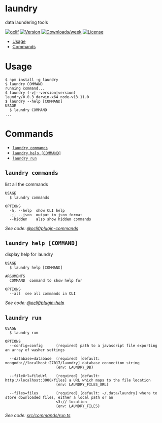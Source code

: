 laundry
=======

data laundering tools

[![oclif](https://img.shields.io/badge/cli-oclif-brightgreen.svg)](https://oclif.io)
[![Version](https://img.shields.io/npm/v/laundry.svg)](https://npmjs.org/package/laundry)
[![Downloads/week](https://img.shields.io/npm/dw/laundry.svg)](https://npmjs.org/package/laundry)
[![License](https://img.shields.io/npm/l/laundry.svg)](https://github.com/endquote/laundryd/blob/master/package.json)

<!-- toc -->
* [Usage](#usage)
* [Commands](#commands)
<!-- tocstop -->
# Usage
<!-- usage -->
```sh-session
$ npm install -g laundry
$ laundry COMMAND
running command...
$ laundry (-v|--version|version)
laundry/0.0.3 darwin-x64 node-v13.11.0
$ laundry --help [COMMAND]
USAGE
  $ laundry COMMAND
...
```
<!-- usagestop -->
# Commands
<!-- commands -->
* [`laundry commands`](#laundry-commands)
* [`laundry help [COMMAND]`](#laundry-help-command)
* [`laundry run`](#laundry-run)

## `laundry commands`

list all the commands

```
USAGE
  $ laundry commands

OPTIONS
  -h, --help  show CLI help
  -j, --json  output in json format
  --hidden    also show hidden commands
```

_See code: [@oclif/plugin-commands](https://github.com/oclif/plugin-commands/blob/v1.2.3/src/commands/commands.ts)_

## `laundry help [COMMAND]`

display help for laundry

```
USAGE
  $ laundry help [COMMAND]

ARGUMENTS
  COMMAND  command to show help for

OPTIONS
  --all  see all commands in CLI
```

_See code: [@oclif/plugin-help](https://github.com/oclif/plugin-help/blob/v2.2.3/src/commands/help.ts)_

## `laundry run`

```
USAGE
  $ laundry run

OPTIONS
  --config=config      (required) path to a javascript file exporting an array of washer settings

  --database=database  (required) [default: mongodb://localhost:27017/laundry] database connection string
                       (env: LAUNDRY_DB)

  --fileUrl=fileUrl    (required) [default: http://localhost:3000/files] a URL which maps to the file location
                       (env: LAUNDRY_FILES_URL)

  --files=files        (required) [default: ~/.data/laundry] where to store downloaded files, either a local path or an
                       s3:// location
                       (env: LAUNDRY_FILES)
```

_See code: [src/commands/run.ts](https://github.com/laundryd/laundry/blob/master/src/commands/run.ts)_
<!-- commandsstop -->
